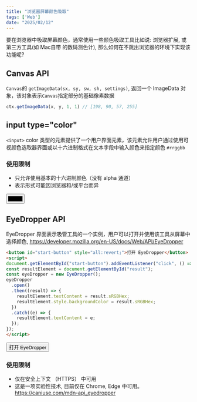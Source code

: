 ```yaml
---
title: "浏览器屏幕颜色吸取"
tags: ['Web']
date: "2025/02/12"
---
```


要在浏览器中吸取屏幕颜色，通常使用一些颜色吸取工具比如说: 浏览器扩展, 或第三方工具(如 Mac自带 的数码测色计), 那么如何在不跳出浏览器的环境下实现该功能呢? 

## Canvas API

`Canvas`的 `getImageData(sx, sy, sw, sh, settings)`, 返回一个 ImageData 对象，该对象表示`Canvas`指定部分的基础像素数据

```js
ctx.getImageData(x, y, 1, 1) // [198, 90, 57, 255]
```

## input type="color"
`<input>` color 类型的元素提供了一个用户界面元素，该元素允许用户通过使用可视颜色选取器界面或以十六进制格式在文本字段中输入颜色来指定颜色 `#rrggbb`

### 使用限制

+ 只允许使用基本的十六进制颜色（没有 alpha 通道）
+ 表示形式可能因浏览器和/或平台而异

<input type="color">


## EyeDropper API

EyeDropper 界面表示吸管工具的一个实例，用户可以打开并使用该工具从屏幕中选择颜色, <https://developer.mozilla.org/en-US/docs/Web/API/EyeDropper>

```html
<button id="start-button" style="all:revert;">打开 EyeDropper</button> <span id="result"></span>
<script>
document.getElementById("start-button").addEventListener("click", () => {
const resultElement = document.getElementById("result");
const eyeDropper = new EyeDropper();
eyeDropper
  .open()
  .then((result) => {
    resultElement.textContent = result.sRGBHex;
    resultElement.style.backgroundColor = result.sRGBHex;
  })
  .catch((e) => {
    resultElement.textContent = e;
  });
});
</script>
```

<button id="start-button" style="all:revert;">打开 EyeDropper</button> <span id="result"></span>
<script>
document.getElementById("start-button").addEventListener("click", () => {
const resultElement = document.getElementById("result");
const eyeDropper = new EyeDropper();
eyeDropper
  .open()
  .then((result) => {
    resultElement.textContent = result.sRGBHex;
    resultElement.style.backgroundColor = result.sRGBHex;
  })
  .catch((e) => {
    resultElement.textContent = e;
  });
});
</script>

### 使用限制
+ 仅在安全上下文 （HTTPS） 中可用
+ 这是一项实验性技术, 目前仅在 Chrome, Edge 中可用。<https://caniuse.com/mdn-api_eyedropper>

